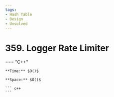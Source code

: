 ```yaml
---
tags:
- Hash Table
- Design
- Unsolved
---
```



# 359. Logger Rate Limiter

=== "C++"

    **Time:** $O()$

    **Space:** $O()$

    ``` c++
    ```